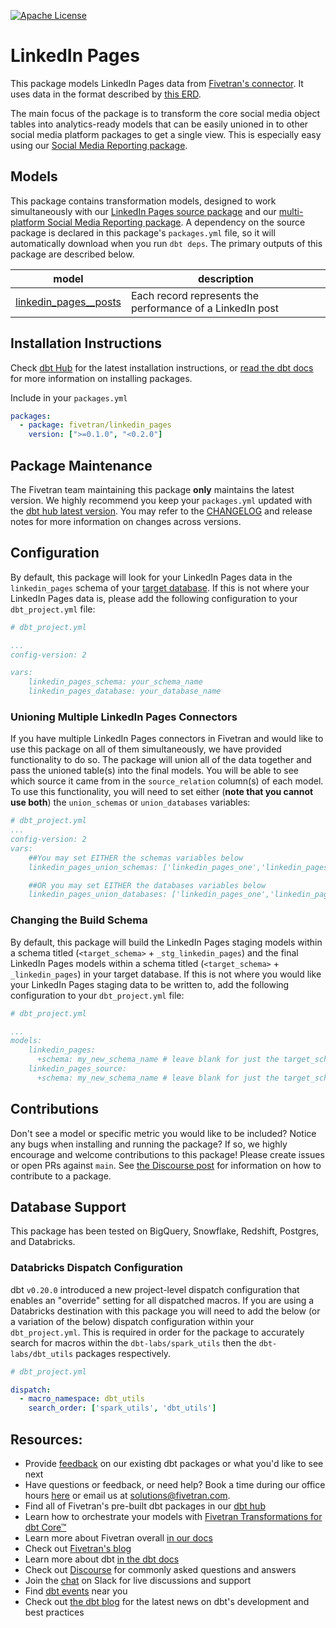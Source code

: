 [![Apache License](https://img.shields.io/badge/License-Apache%202.0-blue.svg)](https://opensource.org/licenses/Apache-2.0)
# LinkedIn Pages

This package models LinkedIn Pages data from [Fivetran's connector](https://fivetran.com/docs/applications/linkedin-company-pages). It uses data in the format described by [this ERD](https://fivetran.com/docs/applications/linkedin-company-pages#schemainformation).

The main focus of the package is to transform the core social media object tables into analytics-ready models that can be easily unioned in to other social media platform packages to get a single view. This is especially easy using our [Social Media Reporting package](https://github.com/fivetran/dbt_social_media_reporting).

## Models

This package contains transformation models, designed to work simultaneously with our [LinkedIn Pages source package](https://github.com/fivetran/dbt_linkedin_pages_source) and our [multi-platform Social Media Reporting package](https://github.com/fivetran/dbt_social_media_reporting). A dependency on the source package is declared in this package's `packages.yml` file, so it will automatically download when you run `dbt deps`. The primary outputs of this package are described below.

| **model**                    | **description**                                                                                                        |
| ---------------------------- | ---------------------------------------------------------------------------------------------------------------------- |
| [linkedin_pages__posts](https://github.com/fivetran/dbt_linkedin_pages/blob/main/models/linkedin_pages__posts.sql)         | Each record represents the performance of a LinkedIn post |

## Installation Instructions
Check [dbt Hub](https://hub.getdbt.com/) for the latest installation instructions, or [read the dbt docs](https://docs.getdbt.com/docs/package-management) for more information on installing packages.

Include in your `packages.yml`

```yaml
packages:
  - package: fivetran/linkedin_pages
    version: [">=0.1.0", "<0.2.0"]
```

## Package Maintenance
The Fivetran team maintaining this package **only** maintains the latest version. We highly recommend you keep your `packages.yml` updated with the [dbt hub latest version](https://hub.getdbt.com/fivetran/linkedin_pages/latest/). You may refer to the [CHANGELOG](https://github.com/fivetran/dbt_linkedin_pages/blob/main/CHANGELOG.md) and release notes for more information on changes across versions.

## Configuration
By default, this package will look for your LinkedIn Pages data in the `linkedin_pages` schema of your [target database](https://docs.getdbt.com/docs/running-a-dbt-project/using-the-command-line-interface/configure-your-profile). If this is not where your LinkedIn Pages data is, please add the following configuration to your `dbt_project.yml` file:

```yml
# dbt_project.yml

...
config-version: 2

vars:
    linkedin_pages_schema: your_schema_name
    linkedin_pages_database: your_database_name 
```

### Unioning Multiple LinkedIn Pages Connectors
If you have multiple LinkedIn Pages connectors in Fivetran and would like to use this package on all of them simultaneously, we have provided functionality to do so. The package will union all of the data together and pass the unioned table(s) into the final models. You will be able to see which source it came from in the `source_relation` column(s) of each model. To use this functionality, you will need to set either (**note that you cannot use both**) the `union_schemas` or `union_databases` variables:

```yml
# dbt_project.yml
...
config-version: 2
vars:
    ##You may set EITHER the schemas variables below
    linkedin_pages_union_schemas: ['linkedin_pages_one','linkedin_pages_two']

    ##OR you may set EITHER the databases variables below
    linkedin_pages_union_databases: ['linkedin_pages_one','linkedin_pages_two']
```
### Changing the Build Schema

By default, this package will build the LinkedIn Pages staging models within a schema titled (`<target_schema>` + `_stg_linkedin_pages`) and the final LinkedIn Pages models within a schema titled (`<target_schema>` + `_linkedin_pages`) in your target database. If this is not where you would like your LinkedIn Pages staging data to be written to, add the following configuration to your `dbt_project.yml` file:

```yml
# dbt_project.yml

...
models:
    linkedin_pages:
      +schema: my_new_schema_name # leave blank for just the target_schema
    linkedin_pages_source:
      +schema: my_new_schema_name # leave blank for just the target_schema
```

## Contributions

Don't see a model or specific metric you would like to be included? Notice any bugs when installing and running the package? If so, we highly encourage and welcome contributions to this package! 
Please create issues or open PRs against `main`. See [the Discourse post](https://discourse.getdbt.com/t/contributing-to-a-dbt-package/657) for information on how to contribute to a package.

## Database Support

This package has been tested on BigQuery, Snowflake, Redshift, Postgres, and Databricks.

### Databricks Dispatch Configuration
dbt `v0.20.0` introduced a new project-level dispatch configuration that enables an "override" setting for all dispatched macros. If you are using a Databricks destination with this package you will need to add the below (or a variation of the below) dispatch configuration within your `dbt_project.yml`. This is required in order for the package to accurately search for macros within the `dbt-labs/spark_utils` then the `dbt-labs/dbt_utils` packages respectively.
```yml
# dbt_project.yml

dispatch:
  - macro_namespace: dbt_utils
    search_order: ['spark_utils', 'dbt_utils']
```

## Resources:
- Provide [feedback](https://www.surveymonkey.com/r/DQ7K7WW) on our existing dbt packages or what you'd like to see next
- Have questions or feedback, or need help? Book a time during our office hours [here](https://calendly.com/fivetran-solutions-team/fivetran-solutions-team-office-hours) or email us at solutions@fivetran.com.
- Find all of Fivetran's pre-built dbt packages in our [dbt hub](https://hub.getdbt.com/fivetran/)
- Learn how to orchestrate your models with [Fivetran Transformations for dbt Core™](https://fivetran.com/docs/transformations/dbt)
- Learn more about Fivetran overall [in our docs](https://fivetran.com/docs)
- Check out [Fivetran's blog](https://fivetran.com/blog)
- Learn more about dbt [in the dbt docs](https://docs.getdbt.com/docs/introduction)
- Check out [Discourse](https://discourse.getdbt.com/) for commonly asked questions and answers
- Join the [chat](http://slack.getdbt.com/) on Slack for live discussions and support
- Find [dbt events](https://events.getdbt.com) near you
- Check out [the dbt blog](https://blog.getdbt.com/) for the latest news on dbt's development and best practices
